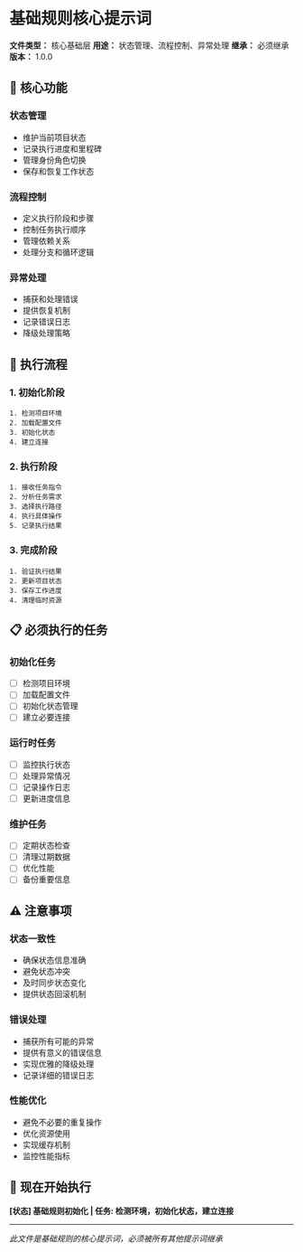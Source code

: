 # 基础规则核心提示词

**文件类型：** 核心基础层
**用途：** 状态管理、流程控制、异常处理
**继承：** 必须继承
**版本：** 1.0.0

## 🎯 **核心功能**

### **状态管理**
- 维护当前项目状态
- 记录执行进度和里程碑
- 管理身份角色切换
- 保存和恢复工作状态

### **流程控制**
- 定义执行阶段和步骤
- 控制任务执行顺序
- 管理依赖关系
- 处理分支和循环逻辑

### **异常处理**
- 捕获和处理错误
- 提供恢复机制
- 记录错误日志
- 降级处理策略

## 🔧 **执行流程**

### **1. 初始化阶段**
```
1. 检测项目环境
2. 加载配置文件
3. 初始化状态
4. 建立连接
```

### **2. 执行阶段**
```
1. 接收任务指令
2. 分析任务需求
3. 选择执行路径
4. 执行具体操作
5. 记录执行结果
```

### **3. 完成阶段**
```
1. 验证执行结果
2. 更新项目状态
3. 保存工作进度
4. 清理临时资源
```

## 📋 **必须执行的任务**

### **初始化任务**
- [ ] 检测项目环境
- [ ] 加载配置文件
- [ ] 初始化状态管理
- [ ] 建立必要连接

### **运行时任务**
- [ ] 监控执行状态
- [ ] 处理异常情况
- [ ] 记录操作日志
- [ ] 更新进度信息

### **维护任务**
- [ ] 定期状态检查
- [ ] 清理过期数据
- [ ] 优化性能
- [ ] 备份重要信息

## ⚠️ **注意事项**

### **状态一致性**
- 确保状态信息准确
- 避免状态冲突
- 及时同步状态变化
- 提供状态回滚机制

### **错误处理**
- 捕获所有可能的异常
- 提供有意义的错误信息
- 实现优雅的降级处理
- 记录详细的错误日志

### **性能优化**
- 避免不必要的重复操作
- 优化资源使用
- 实现缓存机制
- 监控性能指标

## 🚀 **现在开始执行**

**[状态] 基础规则初始化 | 任务: 检测环境，初始化状态，建立连接**

---
*此文件是基础规则的核心提示词，必须被所有其他提示词继承*